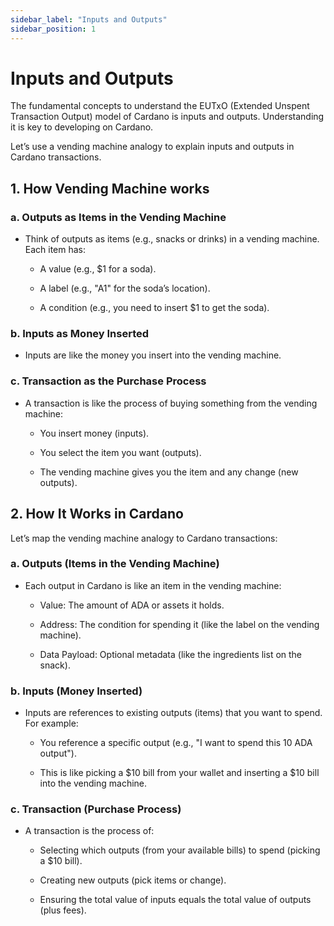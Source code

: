 ```yaml
---
sidebar_label: "Inputs and Outputs"
sidebar_position: 1
---
```


# Inputs and Outputs

The fundamental concepts to understand the EUTxO (Extended Unspent Transaction Output) model of Cardano is inputs and outputs. Understanding it is key to developing on Cardano.

Let’s use a vending machine analogy to explain inputs and outputs in Cardano transactions.

## 1. **How Vending Machine works**

### a. Outputs as Items in the Vending Machine

- Think of outputs as items (e.g., snacks or drinks) in a vending machine. Each item has:

  - A value (e.g., $1 for a soda).

  - A label (e.g., "A1" for the soda’s location).

  - A condition (e.g., you need to insert $1 to get the soda).

### b. Inputs as Money Inserted

- Inputs are like the money you insert into the vending machine.

### c. Transaction as the Purchase Process

- A transaction is like the process of buying something from the vending machine:

  - You insert money (inputs).

  - You select the item you want (outputs).

  - The vending machine gives you the item and any change (new outputs).

## 2. How It Works in Cardano

Let’s map the vending machine analogy to Cardano transactions:

### a. Outputs (Items in the Vending Machine)

- Each output in Cardano is like an item in the vending machine:

  - Value: The amount of ADA or assets it holds.

  - Address: The condition for spending it (like the label on the vending machine).

  - Data Payload: Optional metadata (like the ingredients list on the snack).

### b. Inputs (Money Inserted)

- Inputs are references to existing outputs (items) that you want to spend. For example:

  - You reference a specific output (e.g., "I want to spend this 10 ADA output").

  - This is like picking a $10 bill from your wallet and inserting a $10 bill into the vending machine.

### c. Transaction (Purchase Process)

- A transaction is the process of:

  - Selecting which outputs (from your available bills) to spend (picking a $10 bill).

  - Creating new outputs (pick items or change).

  - Ensuring the total value of inputs equals the total value of outputs (plus fees).
